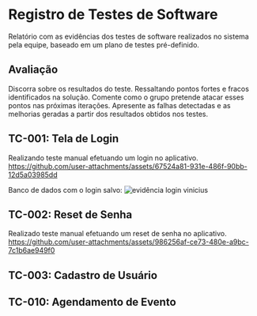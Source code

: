 # Registro de Testes de Software

Relatório com as evidências dos testes de software realizados no sistema pela equipe, baseado em um plano de testes pré-definido.

## Avaliação

Discorra sobre os resultados do teste. Ressaltando pontos fortes e fracos identificados na solução. Comente como o grupo pretende atacar esses pontos nas próximas iterações. Apresente as falhas detectadas e as melhorias geradas a partir dos resultados obtidos nos testes.

## TC-001: Tela de Login
Realizando teste manual efetuando um login no aplicativo.
https://github.com/user-attachments/assets/67524a81-931e-486f-90bb-12d5a03985dd

Banco de dados com o login salvo:
![evidência login vinicius](https://github.com/user-attachments/assets/90551cea-5325-4882-b43a-a7c481cfac23)

## TC-002: Reset de Senha
Realizado teste manual efetuando um reset de senha no aplicativo.
https://github.com/user-attachments/assets/986256af-ce73-480e-a9bc-7c1b6ae949f0

## TC-003: Cadastro de Usuário
## TC-010: Agendamento de Evento
